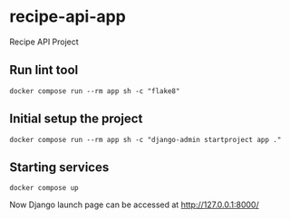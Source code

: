 # recipe-api-app
Recipe API Project

## Run lint tool

    docker compose run --rm app sh -c "flake8"

## Initial setup the project

    docker compose run --rm app sh -c "django-admin startproject app ."

## Starting services

    docker compose up

Now Django launch page can be accessed at http://127.0.0.1:8000/